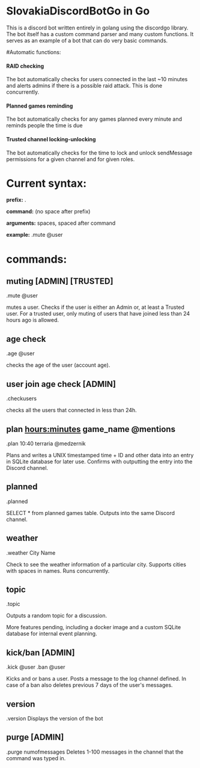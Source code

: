 # SlovakiaDiscordBotGo in Go



This is a discord bot written entirely in golang using the discordgo library. The bot itself has a custom command parser and many custom functions. It serves as an example of a bot that can do very basic commands.

#Automatic functions:
#### RAID checking 
The bot automatically checks for users connected in the last ~10 minutes and alerts admins if there is a possible raid attack. This is done concurrently.
#### Planned games reminding
The bot automatically checks for any games planned every minute and reminds people the time is due
#### Trusted channel locking-unlocking
The bot automatically checks for the time to lock and unlock sendMessage permissions for a given channel and for given roles.

# Current syntax:

**prefix:** .

**command:** (no space after prefix)

**arguments:** spaces, spaced after command

**example:** .mute @user

# commands:
## muting [ADMIN] [TRUSTED]
.mute @user

mutes a user. Checks if the user is either an Admin or, at least a Trusted user. For a trusted user, only muting of users that have joined less than 24 hours ago is allowed.

## age check
.age @user

checks the age of the user (account age).

## user join age check [ADMIN]
.checkusers

checks all the users that connected in less than 24h.

## plan <hours:minutes> game_name @mentions
.plan 10:40 terraria @medzernik

Plans and writes a UNIX timestamped time + ID and other data into an entry in SQLite database for later use. Confirms with outputting the entry into the Discord channel.

## planned
.planned

SELECT * from planned games table. Outputs into the same Discord channel.

## weather
.weather City Name

Check to see the weather information of a particular city. Supports cities with spaces in names. Runs concurrently.

## topic
.topic

Outputs a random topic for a discussion.

More features pending, including a docker image and a custom SQLite database for internal event planning.

## kick/ban [ADMIN]
.kick @user <reason>
.ban @user <reason>

Kicks and or bans a user. Posts a message to the log channel defined. In case of a ban also deletes previous 7 days of the user's messages.

## version
.version
Displays the version of the bot

## purge [ADMIN]
.purge numofmessages
Deletes 1-100 messages in the channel that the command was typed in.
